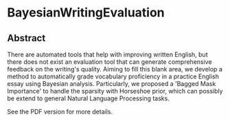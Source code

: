 # BayesianWritingEvaluation

## Abstract
There are automated tools that help with improving written English, but there does not exist an evaluation tool that can generate comprehensive feedback on the writing's quality. Aiming to fill this blank area, we develop a method to automatically grade vocabulary proficiency in a practice English essay using Bayesian analysis. Particularly, we proposed  a 'Bagged Mask Importance' to handle the sparsity with Horseshoe prior, which can possibly be extend to general Natural Language Processing tasks.

See the PDF version for more details.
